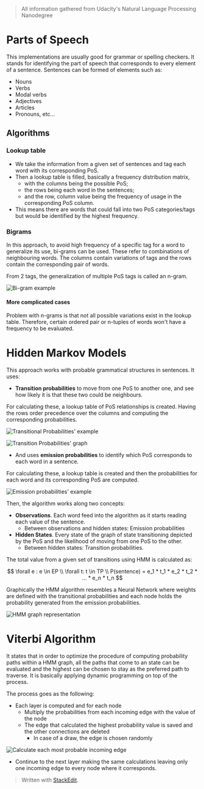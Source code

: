 > All information gathered from Udacity's Natural Language Processing Nanodegree

# Parts of Speech

This implementations are usually good for grammar or spelling checkers. It stands for identifying the part of speech that corresponds to every element of a sentence. 
Sentences can be formed of elements such as: 
- Nouns
- Verbs
- Modal verbs
- Adjectives
- Articles
- Pronouns, etc...

## Algorithms

### Lookup table

- We take the information from a given set of sentences and tag each word with its corresponding PoS. 
- Then a lookup table is filled, basically a frequency distribution matrix,
	-  with the columns being the possible PoS;
	-  the rows being each word in the sentences; 
	- and the row, column value being the frequency of usage in the corresponding PoS column. 
- This means there are words that could fall into two PoS categories/tags but would be identified by the highest frequency.

### Bigrams

In this approach, to avoid high frequency of a specific tag for a word to generalize its use, bi-grams can be used. These refer to combinations of neighbouring words.
The columns contain variations of tags and the rows contain the corresponding pair of words.

From 2 tags, the generalization of multiple PoS tags is called an n-gram.

![Bi-gram example](https://raw.githubusercontent.com/euphonie/study-notes/master/Computer%20Science/Theory/Natural%20Language%20Processing/bigrams.png)

#### More complicated cases

Problem with n-grams is that not all possible variations exist in the lookup table. Therefore, certain ordered pair or n-tuples of words won't have a frequency to be evaluated.

# Hidden Markov Models

This approach works with probable grammatical structures in sentences. It uses:
-  **Transition probabilities** to move from one PoS to another one, and see how likely it is that these two could be neighbours. 

For calculating these, a lookup table of PoS relationships is created. Having the rows order precedence over the columns and computing the corresponding probabilities.

![Transitional Probabilities' example](https://raw.githubusercontent.com/euphonie/study-notes/master/Computer%20Science/Theory/Natural%20Language%20Processing/transitionalprobs.png)

![Transition Probabilities' graph](https://raw.githubusercontent.com/euphonie/study-notes/master/Computer%20Science/Theory/Natural%20Language%20Processing/transitionalgraph.png)

- And uses **emission probabilities** to identify which PoS corresponds to each word in a sentence. 

For calculating these, a lookup table is created and then the probabilities for each word and its corresponding PoS are computed. 

![Emission probabilities' example](https://raw.githubusercontent.com/euphonie/study-notes/master/Computer%20Science/Theory/Natural%20Language%20Processing/emissionprobs.png)

Then, the algorithm works along two concepts: 

- **Observations**. Each word feed into the algorithm as it starts reading each value of the sentence.
	- Between observations and hidden states: Emission probabilities
- **Hidden States**. Every state of the graph of state transitioning depicted by the PoS and the likelihood of moving from one PoS to the other.
	- Between hidden states: Transition probabilities.

The total value from a given set of transitions using HMM is calculated as: 

$$
\forall e : e \in EP \\
\forall t: t \in TP \\
P(sentence) = e_1 * t_1 * e_2 * t_2 * ... * e_n * t_n
$$

Graphically the HMM algorithm resembles a Neural Network where weights are defined with the transitional probabilities and each node holds the probability generated from the emission probabilities.

![HMM graph representation](https://raw.githubusercontent.com/euphonie/study-notes/master/Computer%20Science/Theory/Natural%20Language%20Processing/hmmgraph.png)

# Viterbi Algorithm

It states that in order to optimize the procedure of computing probability paths within a HMM graph, all the paths that come to an state can be evaluated and the highest can be chosen to stay as the preferred path to traverse.
It is basically applying dynamic programming on top of the process.

The process goes as the following: 
- Each layer is computed and for each node
	- Multiply the probabilities from each incoming edge with the value of the node
	- The edge that calculated the highest probability value is saved and the other connections are deleted
		- In case of a draw, the edge is chosen randomly

![Calculate each most probable incoming edge](https://raw.githubusercontent.com/euphonie/study-notes/master/Computer%20Science/Theory/Natural%20Language%20Processing/viterbi.png)

- Continue to the next layer making the same calculations leaving only one incoming edge to every node where it corresponds.



> Written with [StackEdit](https://stackedit.io/).
<!--stackedit_data:
eyJoaXN0b3J5IjpbLTgyNjM3NTczLC0xNDQyMzQwOTczLDE2NT
AxOTA5MSwyMzI1NDA2NDYsLTEwNjYwMzc5NjAsLTcwNTY3NzM0
OSw2ODM5NjYzNjRdfQ==
-->